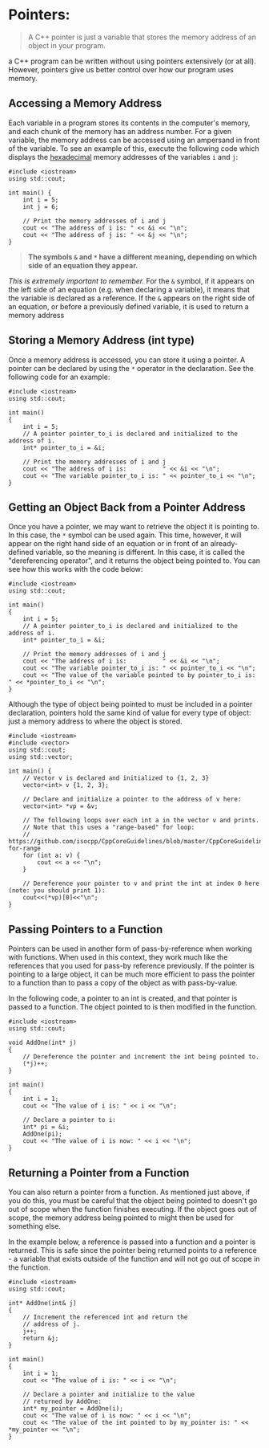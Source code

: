 # Pointers:

> A C++ pointer is just a variable that stores the memory address of an object in your program.

a C++ program can be written without using pointers extensively (or at all). However, pointers give us better control over how our program uses memory.

## Accessing a Memory Address

Each variable in a program stores its contents in the computer's memory, and each chunk of the memory has an address number. For a given variable, the memory address can be accessed using an ampersand in front of the variable. To see an example of this, execute the following code which displays the [hexadecimal](https://en.wikipedia.org/wiki/Hexadecimal) memory addresses of the variables `i` and `j`:

```
#include <iostream>
using std::cout;

int main() {
    int i = 5;
    int j = 6;
    
    // Print the memory addresses of i and j
    cout << "The address of i is: " << &i << "\n";
    cout << "The address of j is: " << &j << "\n";
}
```

> **The symbols `&` and `*` have a different meaning, depending on which side of an equation they appear.**

_This is extremely important to remember._ For the `&` symbol, if it appears on the left side of an equation (e.g. when declaring a variable), it means that the variable is declared as a reference. If the `&` appears on the right side of an equation, or before a previously defined variable, it is used to return a memory address

## Storing a Memory Address (int type)

Once a memory address is accessed, you can store it using a pointer. A pointer can be declared by using the `*` operator in the declaration. See the following code for an example:

```
#include <iostream>
using std::cout;

int main() 
{
    int i = 5;
    // A pointer pointer_to_i is declared and initialized to the address of i.
    int* pointer_to_i = &i;
    
    // Print the memory addresses of i and j
    cout << "The address of i is:          " << &i << "\n";
    cout << "The variable pointer_to_i is: " << pointer_to_i << "\n";
}
```

## Getting an Object Back from a Pointer Address

Once you have a pointer, we may want to retrieve the object it is pointing to. In this case, the `*` symbol can be used again. This time, however, it will appear on the right hand side of an equation or in front of an already-defined variable, so the meaning is different. In this case, it is called the "dereferencing operator", and it returns the object being pointed to. You can see how this works with the code below:

```
#include <iostream>
using std::cout;

int main() 
{
    int i = 5;
    // A pointer pointer_to_i is declared and initialized to the address of i.
    int* pointer_to_i = &i;
    
    // Print the memory addresses of i and j
    cout << "The address of i is:          " << &i << "\n";
    cout << "The variable pointer_to_i is: " << pointer_to_i << "\n";
    cout << "The value of the variable pointed to by pointer_to_i is: " << *pointer_to_i << "\n";
}
```

Although the type of object being pointed to must be included in a pointer declaration, pointers hold the same kind of value for every type of object: just a memory address to where the object is stored.

```
#include <iostream>
#include <vector>
using std::cout;
using std::vector;

int main() {
    // Vector v is declared and initialized to {1, 2, 3}
    vector<int> v {1, 2, 3};
    
    // Declare and initialize a pointer to the address of v here:
    vector<int> *vp = &v;

    // The following loops over each int a in the vector v and prints.
    // Note that this uses a "range-based" for loop:
    // https://github.com/isocpp/CppCoreGuidelines/blob/master/CppCoreGuidelines.md#Res-for-range
    for (int a: v) {
        cout << a << "\n";
    }
    
    // Dereference your pointer to v and print the int at index 0 here (note: you should print 1):
    cout<<(*vp)[0]<<"\n";
}
```

## Passing Pointers to a Function

Pointers can be used in another form of pass-by-reference when working with functions. When used in this context, they work much like the references that you used for pass-by reference previously. If the pointer is pointing to a large object, it can be much more efficient to pass the pointer to a function than to pass a copy of the object as with pass-by-value.

In the following code, a pointer to an int is created, and that pointer is passed to a function. The object pointed to is then modified in the function.

```
#include <iostream>
using std::cout;

void AddOne(int* j)
{
    // Dereference the pointer and increment the int being pointed to.
    (*j)++;
}

int main() 
{
    int i = 1;
    cout << "The value of i is: " << i << "\n";
    
    // Declare a pointer to i:
    int* pi = &i;
    AddOne(pi);
    cout << "The value of i is now: " << i << "\n";
}
```

## Returning a Pointer from a Function

You can also return a pointer from a function. As mentioned just above, if you do this, you must be careful that the object being pointed to doesn't go out of scope when the function finishes executing. If the object goes out of scope, the memory address being pointed to might then be used for something else.

In the example below, a reference is passed into a function and a pointer is returned. This is safe since the pointer being returned points to a reference - a variable that exists outside of the function and will not go out of scope in the function.

```
#include <iostream>
using std::cout;

int* AddOne(int& j) 
{
    // Increment the referenced int and return the
    // address of j.
    j++;
    return &j;
}

int main() 
{
    int i = 1;
    cout << "The value of i is: " << i << "\n";
    
    // Declare a pointer and initialize to the value
    // returned by AddOne:
    int* my_pointer = AddOne(i);
    cout << "The value of i is now: " << i << "\n";
    cout << "The value of the int pointed to by my_pointer is: " << *my_pointer << "\n";
}
```

